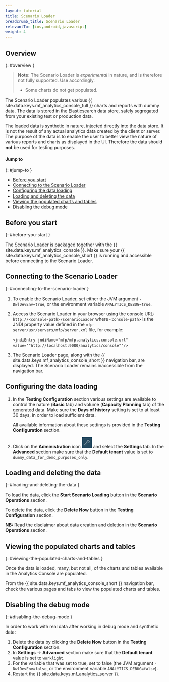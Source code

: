 ```yaml
---
layout: tutorial
title: Scenario Loader
breadcrumb_title: Scenario Loader
relevantTo: [ios,android,javascript]
weight: 4
---
```

<!-- NLS_CHARSET=UTF-8 -->
## Overview
{: #overview }

> **Note:** The Scenario Loader is *experimental* in nature, and is therefore not fully supported. Use accordingly.
>
> * Some charts do not get populated.

The Scenario Loader populates various {{ site.data.keys.mf_analytics_console_full }} charts and reports with dummy data. The data is stored in the Elasticsearch data store, safely segregated from your existing test or production data.

The loaded data is synthetic in nature, injected directly into the data store. It is not the result of any actual analytics data created by the client or server. The purpose of the data is to enable the user to better view the nature of various reports and charts as displayed in the UI. Therefore the data should **not** be used for testing purposes.

#### Jump to
{: #jump-to }

* [Before you start](#before-you-start)
* [Connecting to the Scenario Loader](#connecting-to-the-scenario-loader)
* [Configuring the data loading](#configuring-the-data-loading)
* [Loading and deleting the data](#loading-and-deleting-the-data)
* [Viewing the populated charts and tables](#viewing-the-populated-charts-and-tables)
* [Disabling the debug mode](#disabling-the-debug-mode)

## Before you start
{: #before-you-start }

The Scenario Loader is packaged together with the {{ site.data.keys.mf_analytics_console }}. Make sure your {{ site.data.keys.mf_analytics_console_short }} is running and accessible before connecting to the Scenario Loader.

## Connecting to the Scenario Loader
{: #connecting-to-the-scenario-loader }

1. To enable the Scenario Loader, set either the JVM argument `-DwlDevEnv=true`, or the environment variable `ANALYTICS_DEBUG=true`.

2. Access the Scenario Loader in  your browser using the console URL: `http://<console-path>/scenarioLoader` where `<console-path>` is the JNDI property value defined in the `mfp-server/usr/servers/mfp/server.xml` file, for example:

    `<jndiEntry jndiName="mfp/mfp.analytics.console.url" value='"http://localhost:9080/analytics/console"'/>`

3. The Scenario Loader page, along with the {{ site.data.keys.mf_analytics_console_short }} navigation bar, are displayed. The Scenario Loader remains inaccessible from the navigation bar.

## Configuring the data loading

1. In the **Testing Configuration** section various settings are available to control the nature (**Basic** tab) and volume (**Capacity Planning** tab) of the generated data.
    Make sure the **Days of history** setting is set to at least 30 days, in order to load sufficient data.

    All available information about these settings is provided in the  **Testing Configuration** section.

2. Click on the **Administration** icon <img  alt="wrench icon" style="margin:0;display:inline" src="wrench.png"/> and select the **Settings** tab. In the **Advanced** section make sure that the **Default tenant** value is set to `dummy_data_for_demo_purposes_only`.

## Loading and deleting the data
{: #loading-and-deleting-the-data }

To load the data, click the **Start Scenario Loading** button in the **Scenario Operations** section.

To delete the data, click the **Delete Now** button in the **Testing Configuration** section.

**NB:** Read the disclaimer about data creation and deletion in the **Scenario Operations** section.

## Viewing the populated charts and tables
{: #viewing-the-populated-charts-and-tables }

Once the data is loaded, many, but not all, of the charts and tables available in the Analytics Console are populated.

From the {{ site.data.keys.mf_analytics_console_short }} navigation bar, check the various pages and tabs to view the populated charts and tables.

## Disabling the debug mode
{: #disabling-the-debug-mode }

In order to work with real data after working in debug mode and synthetic data:

1. Delete the  data by clicking the **Delete Now** button in the **Testing Configuration** section.
2. In **Settings** → **Advanced** section make sure that the **Default tenant** value is set to `worklight`.
3. For the variable that was set to true, set to false (the JVM argument `-DwlDevEnv=false`, or  the environment variable `ANALYTICS_DEBUG=false`).
4. Restart the {{ site.data.keys.mf_analytics_server }}.
